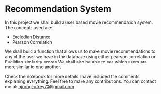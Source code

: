 # Recommendation System
In this project we shall build a user based movie recommendation system.
The concepts used are:
- Eucledian Distance
- Pearson Correlation


We shall build a function that allows us to make movie recommendations to any of the user we have in the database using either pearson correlation or Euclidian similarity scores
We shall also be able to see which users are more similar to one another.


Check the notebook for more details I have included the comments explaining everything.
Feel free to make any contributions.
You can contact me at: njorogeofrey73@gmail.com

